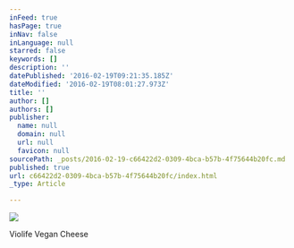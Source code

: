 ```yaml
---
inFeed: true
hasPage: true
inNav: false
inLanguage: null
starred: false
keywords: []
description: ''
datePublished: '2016-02-19T09:21:35.185Z'
dateModified: '2016-02-19T08:01:27.973Z'
title: ''
author: []
authors: []
publisher:
  name: null
  domain: null
  url: null
  favicon: null
sourcePath: _posts/2016-02-19-c66422d2-0309-4bca-b57b-4f75644b20fc.md
published: true
url: c66422d2-0309-4bca-b57b-4f75644b20fc/index.html
_type: Article

---
```

![](https://the-grid-user-content.s3-us-west-2.amazonaws.com/d57149d1-f5ce-422a-b8d0-38cd56312ec3.jpg)

Violife Vegan Cheese